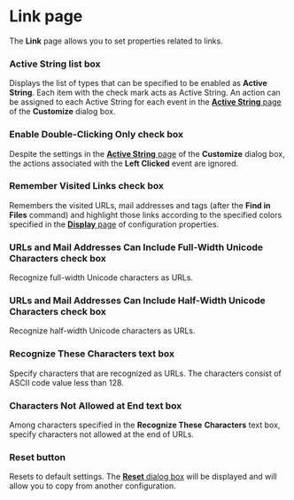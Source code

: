 # Link page

The **Link** page allows you to set properties related to links.

### Active String list box

Displays the list of types that can be specified to be enabled as **Active String**. Each item with the check mark acts as Active String. An action can be assigned to each Active String for each event in the [**Active String** page](../../customize/active_string/index) of the **Customize** dialog box.

### Enable Double-Clicking Only check box

Despite the settings in the [**Active String** page](../../customize/active_string/index) of the **Customize** dialog box, the actions associated with the **Left Clicked** event are ignored.

### Remember Visited Links check box

Remembers the visited URLs, mail addresses and tags (after the **Find in Files** command) and highlight those links according to the specified colors specified in the [**Display** page](../display/index) of configuration properties.

### URLs and Mail Addresses Can Include Full-Width Unicode Characters check box

Recognize full-width Unicode characters as URLs.

### URLs and Mail Addresses Can Include Half-Width Unicode Characters check box

Recognize half-width Unicode characters as URLs.

### Recognize These Characters text box

Specify characters that are recognized as URLs. The characters consist of
ASCII code value less than 128.

### Characters Not Allowed at End text box

Among characters specified in the **Recognize These**
**Characters** text box, specify characters not allowed at the end of URLs.

### Reset button

Resets to default settings. The
[**Reset** dialog box](../reset/index) will be displayed
and will allow you to copy from another configuration.
